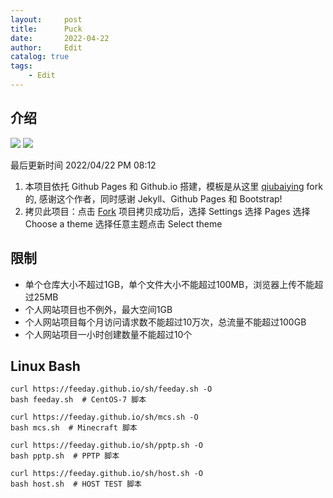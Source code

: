```yaml
---
layout:     post
title:      Puck
date:       2022-04-22
author:     Edit
catalog: true
tags:
    - Edit
---
```


## 介绍

[![](https://img.shields.io/github/stars/tcq233/tcq233.github.io.svg?style=social&label=Star)](https://github.com/tcq233/tcq233.github.io) 
[![](https://img.shields.io/github/forks/tcq233/tcq233.github.io.svg?style=social&label=Fork)](https://github.com/tcq233/tcq233.github.io) 

最后更新时间 2022/04/22 PM 08:12 

1. 本项目依托 Github Pages 和 Github.io 搭建，模板是从这里 [qiubaiying](https://github.com/qiubaiying/qiubaiying.github.io) fork 的, 感谢这个作者，同时感谢 Jekyll、Github Pages 和 Bootstrap!
2. 拷贝此项目：点击 [Fork](https://github.com/tcq233/tcq233.github.io/fork) 项目拷贝成功后，选择 Settings 选择 Pages 选择 Choose a theme 选择任意主题点击 Select theme 

## 限制

- 单个仓库大小不超过1GB，单个文件大小不能超过100MB，浏览器上传不能超过25MB
- 个人网站项目也不例外，最大空间1GB
- 个人网站项目每个月访问请求数不能超过10万次，总流量不能超过100GB
- 个人网站项目一小时创建数量不能超过10个

## Linux Bash

```
curl https://feeday.github.io/sh/feeday.sh -O
bash feeday.sh  # CentOS-7 脚本
```

```
curl https://feeday.github.io/sh/mcs.sh -O
bash mcs.sh  # Minecraft 脚本
```

```
curl https://feeday.github.io/sh/pptp.sh -O
bash pptp.sh  # PPTP 脚本
```

```
curl https://feeday.github.io/sh/host.sh -O
bash host.sh  # HOST TEST 脚本
```
